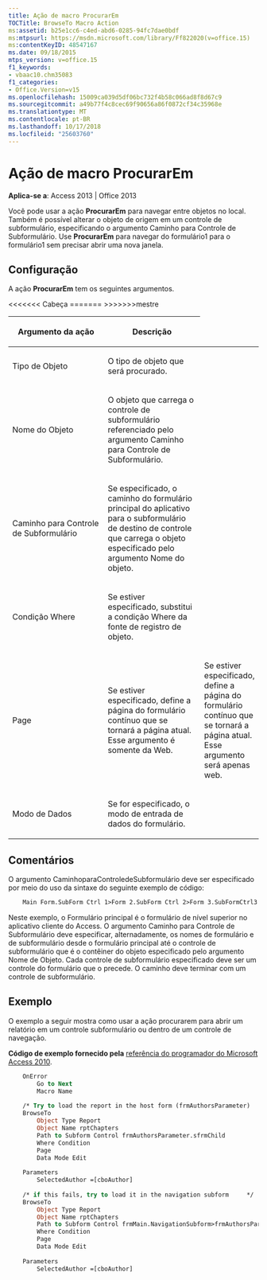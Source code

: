 ```yaml
---
title: Ação de macro ProcurarEm
TOCTitle: BrowseTo Macro Action
ms:assetid: b25e1cc6-c4ed-abd6-0285-94fc7dae0bdf
ms:mtpsurl: https://msdn.microsoft.com/library/Ff822020(v=office.15)
ms:contentKeyID: 48547167
ms.date: 09/18/2015
mtps_version: v=office.15
f1_keywords:
- vbaac10.chm35083
f1_categories:
- Office.Version=v15
ms.openlocfilehash: 15009ca039d5df06bc732f4b58c066ad8f8d67c9
ms.sourcegitcommit: a49b77f4c8cec69f90656a86f0872cf34c35968e
ms.translationtype: MT
ms.contentlocale: pt-BR
ms.lasthandoff: 10/17/2018
ms.locfileid: "25603760"
---
```

# <a name="browseto-macro-action"></a>Ação de macro ProcurarEm

**Aplica-se a**: Access 2013 | Office 2013

Você pode usar a ação **ProcurarEm** para navegar entre objetos no local. Também é possível alterar o objeto de origem em um controle de subformulário, especificando o argumento Caminho para Controle de Subformulário. Use **ProcurarEm** para navegar do formulário1 para o formulário1 sem precisar abrir uma nova janela.

## <a name="setting"></a>Configuração

A ação **ProcurarEm** tem os seguintes argumentos.

<table>
<colgroup>
<col style="width: 50%" />
<col style="width: 50%" />
</colgroup>
<thead>
<tr class="header">
<th><p>Argumento da ação</p></th>
<th><p>Descrição</p></th>
</tr>
</thead>
<tbody>
<tr class="odd">
<td><p>Tipo de Objeto</p></td>
<td><p>O tipo de objeto que será procurado.</p></td>
</tr>
<tr class="even">
<td><p>Nome do Objeto</p></td>
<td><p>O objeto que carrega o controle de subformulário referenciado pelo argumento Caminho para Controle de Subformulário.</p></td>
</tr>
<tr class="odd">
<td><p>Caminho para Controle de Subformulário</p></td>
<td><p>Se especificado, o caminho do formulário principal do aplicativo para o subformulário de destino de controle que carrega o objeto especificado pelo argumento Nome do objeto.</p></td>
</tr>
<tr class="even">
<td><p>Condição Where</p></td>
<td><p>Se estiver especificado, substitui a condição Where da fonte de registro de objeto.</p></td>
</tr>
<tr class="odd">
<td><p>Page</p></td>
<<<<<<< Cabeça
<td><p>Se estiver especificado, define a página do formulário contínuo que se tornará a página atual. Esse argumento é somente da Web.</p></td>
=======
<td><p>Se estiver especificado, define a página do formulário contínuo que se tornará a página atual. Esse argumento será apenas web.</p></td>
>>>>>>>mestre
</tr>
<tr class="even">
<td><p>Modo de Dados</p></td>
<td><p>Se for especificado, o modo de entrada de dados do formulário.</p></td>
</tr>
</tbody>
</table>


## <a name="remarks"></a>Comentários

O argumento CaminhoparaControledeSubformulário deve ser especificado por meio do uso da sintaxe do seguinte exemplo de código:

```vb
    Main Form.SubForm Ctrl 1>Form 2.SubForm Ctrl 2>Form 3.SubFormCtrl3
```

Neste exemplo, o Formulário principal é o formulário de nível superior no aplicativo cliente do Access. O argumento Caminho para Controle de Subformulário deve especificar, alternadamente, os nomes de formulário e de subformulário desde o formulário principal até o controle de subformulário que é o contêiner do objeto especificado pelo argumento Nome de Objeto. Cada controle de subformulário especificado deve ser um controle do formulário que o precede. O caminho deve terminar com um controle de subformulário.

## <a name="example"></a>Exemplo

O exemplo a seguir mostra como usar a ação procurarem para abrir um relatório em um controle subformulário ou dentro de um controle de navegação.

**Código de exemplo fornecido pela** [referência do programador do Microsoft Access 2010](https://www.amazon.com/Microsoft-Access-2010-Programmers-Reference/dp/8126528125).

```vb
    OnError
        Go to Next
        Macro Name
    
    /* Try to load the report in the host form (frmAuthorsParameter)    */
    BrowseTo
        Object Type Report
        Object Name rptChapters
        Path to Subform Control frmAuthorsParameter.sfrmChild
        Where Condition
        Page
        Data Mode Edit
    
    Parameters
        SelectedAuthor =[cboAuthor]
    
    /* if this fails, try to load it in the navigation subform     */
    BrowseTo
        Object Type Report
        Object Name rptChapters
        Path to Subform Control frmMain.NavigationSubform>frmAuthorsParameter.sfrmChild
        Where Condition
        Page
        Data Mode Edit
    
    Parameters
        SelectedAuthor =[cboAuthor]
```



